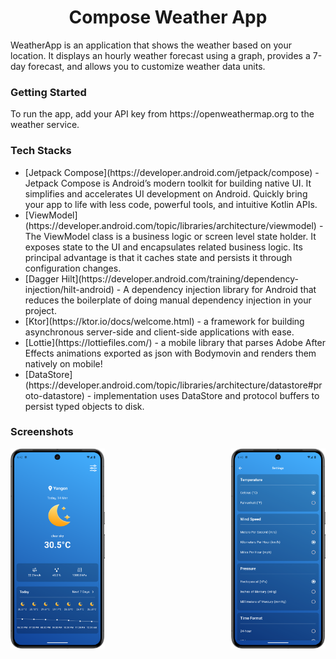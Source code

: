 <h1 align = "center" >Compose Weather App</h1>
<p>WeatherApp is an application that shows the weather based on your location. It displays an hourly weather forecast using a graph, provides a 7-day forecast, and allows you to customize weather data units.</p>

<h3>Getting Started</h3>
<p>To run the app, add your API key from https://openweathermap.org to the weather service.</p>

<h3>Tech Stacks</h3>
<ul>
  <li>[Jetpack Compose](https://developer.android.com/jetpack/compose) - Jetpack Compose is Android’s modern toolkit for building native UI. It simplifies and accelerates UI development on Android. Quickly bring your app to life with less code, powerful tools, and intuitive Kotlin APIs.</li>
  <li>[ViewModel](https://developer.android.com/topic/libraries/architecture/viewmodel) - The ViewModel class is a business logic or screen level state holder. It exposes state to the UI and encapsulates related business logic. Its principal advantage is that it caches state and persists it through configuration changes.</li>
  <li>[Dagger Hilt](https://developer.android.com/training/dependency-injection/hilt-android) - A dependency injection library for Android that reduces the boilerplate of doing manual dependency injection in your project.</li>
  <li>[Ktor](https://ktor.io/docs/welcome.html) - a framework for building asynchronous server-side and client-side applications with ease.</li>
  <li>[Lottie](https://lottiefiles.com/) - a mobile library that parses Adobe After Effects animations exported as json with Bodymovin and renders them natively on mobile!</li>
  <li>[DataStore](https://developer.android.com/topic/libraries/architecture/datastore#proto-datastore) - implementation uses DataStore and protocol buffers to persist typed objects to disk.</li>
</ul>

<h3>Screenshots</h3>
<div style="display: flex; justify-content: space-between;" align = "center">
    <img src="screenshots/home.png" alt="Home Image" style="width: 30%; height: auto;"/>
    <img src="screenshots/settings.png" alt="Detail Image" style="width: 30%; height: auto;"/>
</div>

